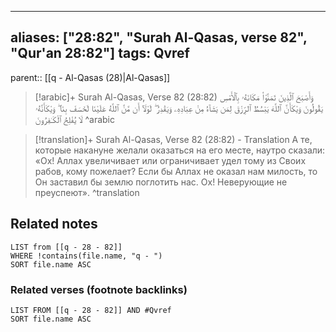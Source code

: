 
---
aliases: ["28:82", "Surah Al-Qasas, verse 82", "Qur'an 28:82"]
tags: Qvref
---

parent:: [[q - Al-Qasas (28)|Al-Qasas]]

> [!arabic]+ Surah Al-Qasas, Verse 82 (28:82)
> <span class="quran-arabic">وَأَصْبَحَ ٱلَّذِينَ تَمَنَّوْا۟ مَكَانَهُۥ بِٱلْأَمْسِ يَقُولُونَ وَيْكَأَنَّ ٱللَّهَ يَبْسُطُ ٱلرِّزْقَ لِمَن يَشَآءُ مِنْ عِبَادِهِۦ وَيَقْدِرُ ۖ لَوْلَآ أَن مَّنَّ ٱللَّهُ عَلَيْنَا لَخَسَفَ بِنَا ۖ وَيْكَأَنَّهُۥ لَا يُفْلِحُ ٱلْكَـٰفِرُونَ</span>
^arabic

> [!translation]+ Surah Al-Qasas, Verse 82 (28:82) - Translation
> А те, которые накануне желали оказаться на его месте, наутро сказали: «Ох! Аллах увеличивает или ограничивает удел тому из Своих рабов, кому пожелает? Если бы Аллах не оказал нам милость, то Он заставил бы землю поглотить нас. Ох! Неверующие не преуспеют».
^translation



## Related notes
```dataview
LIST from [[q - 28 - 82]]
WHERE !contains(file.name, "q - ")
SORT file.name ASC
```

### Related verses (footnote backlinks)
```dataview
LIST FROM [[q - 28 - 82]] AND #Qvref
SORT file.name ASC
```

